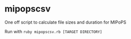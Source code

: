 # mipopscsv
One off script to calculate file sizes and duration for MIPoPS

Run with `ruby mipopscsv.rb [TARGET DIRECTORY]`
